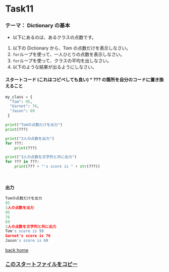 # Task11

### テーマ： Dictionary の基本

- 以下にあるのは、あるクラスの点数です。

1. 以下の Dictionary から、Tom の点数だけを表示しなさい。
2. `for`ループを使って、一人ひとりの点数を表示しなさい。
3. `for`ループを使って、クラスの平均を出しなさい。
4. 以下のような結果が出るようにしなさい。

#### スタートコード (これはコピペしても良い) \* **???** の箇所を自分のコードに置き換えること

```python
my_class = {
  "Tom": 95,
  "Garnet": 76,
  "Jason": 69
 }

print("Tomの点数だけを出力")
print(???)

print("3人の点数を出力")
for ???:
    print(???)

print("3人の点数を文字列と共に出力")
for ??? in ???:
    print(??? + "'s score is " + str(???))




```

#### 出力

```python
Tomの点数だけを出力
95
3人の点数を出力
95
76
69
3人の点数を文字列と共に出力
Tom's score is 99
Garnet's score is 76
Jason's score is 69

```

[back home](https://github.com/Seigakuin/todays_task)

### [このスタートファイルをコピー](https://github.com/Seigakuin/todays_task/blob/master/projects/task_templates/task11.py)
